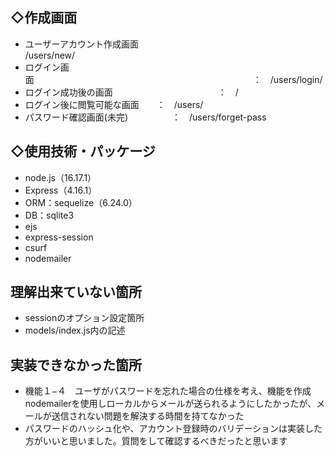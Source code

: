 ## ◇作成画面
- ユーザーアカウント作成画面<br>/users/new/
- ログイン画面　　　　　　　　　　　　　　　　　　　　　　　　　：　/users/login/
- ログイン成功後の画面　　　　　　　　　　　　：　/
- ログイン後に閲覧可能な画面　　：　/users/
- パスワード確認画面(未完)　　　　　：　/users/forget-pass

## ◇使用技術・パッケージ
- node.js（16.17.1）
- Express（4.16.1）
- ORM：sequelize（6.24.0）
- DB：sqlite3
- ejs
- express-session
- csurf
- nodemailer

## 理解出来ていない箇所
- sessionのオプション設定箇所
- models/index.js内の記述

## 実装できなかった箇所
- 機能１−４　ユーザがパスワードを忘れた場合の仕様を考え、機能を作成
  nodemailerを使用しローカルからメールが送られるようにしたかったが、メールが送信されない問題を解決する時間を持てなかった
- パスワードのハッシュ化や、アカウント登録時のバリデーションは実装した方がいいと思いました。質問をして確認するべきだったと思います
